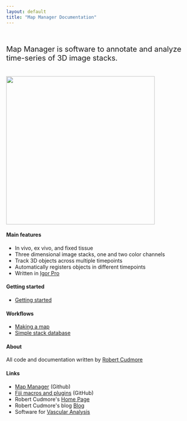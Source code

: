 ```yaml
---
layout: default
title: "Map Manager Documentation"
---
```


<BR>

<p style="font-size:20px">
Map Manager is software to annotate and analyze time-series of 3D image stacks.
</p>

<BR>

<IMG class="img-float-right" SRC="/mapmanager/images/imagingcore/stack_example_spines.jpg" width="400">

#### Main features

- In vivo, ex vivo, and fixed tissue
- Three dimensional image stacks, one and two color channels
- Track 3D objects across multiple timepoints
- Automatically registers objects in different timepoints
- Written in [Igor Pro][1]

#### Getting started

- [Getting started][5]

#### Workflows

- [Making a map][3]
- [Simple stack database][4]

#### About

All code and documentation written by [Robert Cudmore][2]

#### Links

- <A HREF="https://github.com/cudmore/mapmanager">Map Manager</A> (Github)
- <A HREF="https://github.com/cudmore/bob-fiji-plugins">Fiji macros and plugins</A> (GitHub)
- Robert Cudmore's <A HREF="http://robertcudmore.org/">Home Page</A>
- Robert Cudmore's blog <A HREF="http://cudmore.github.io/">Blog</A>
- Software for <A HREF="http://cudmore.github.io/Vascular-Analysis/">Vascular Analysis</A>


[1]: http://wavemetrics.com
[2]: http://robertcudmore.org
[3]: making-a-map
[4]: simple-stack-db
[5]: getting-started
